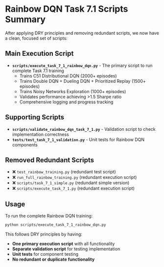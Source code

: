 # Rainbow DQN Task 7.1 Scripts Summary

After applying DRY principles and removing redundant scripts, we now have a clean, focused set of scripts:

## Main Execution Script
- **`scripts/execute_task_7_1_rainbow_dqn.py`** - The primary script to run complete Task 7.1 training
  - Trains C51 Distributional DQN (2000+ episodes)
  - Trains Double DQN + Dueling DQN + Prioritized Replay (1500+ episodes)  
  - Trains Noisy Networks Exploration (1000+ episodes)
  - Validates performance achieving >1.5 Sharpe ratio
  - Comprehensive logging and progress tracking

## Supporting Scripts
- **`scripts/validate_rainbow_dqn_task_7_1.py`** - Validation script to check implementation correctness
- **`tests/test_task_7_1_validation.py`** - Unit tests for Rainbow DQN components

## Removed Redundant Scripts
- ❌ `test_rainbow_training.py` (redundant test script)
- ❌ `run_full_rainbow_training.py` (redundant execution script)
- ❌ `scripts/task_7_1_simple.py` (redundant simple version)
- ❌ `scripts/execute_task_7_1.py` (redundant execution script)

## Usage
To run the complete Rainbow DQN training:
```bash
python scripts/execute_task_7_1_rainbow_dqn.py
```

This follows DRY principles by having:
- **One primary execution script** with all functionality
- **Separate validation script** for testing implementation
- **Unit tests** for component testing
- **No redundant or duplicate functionality**